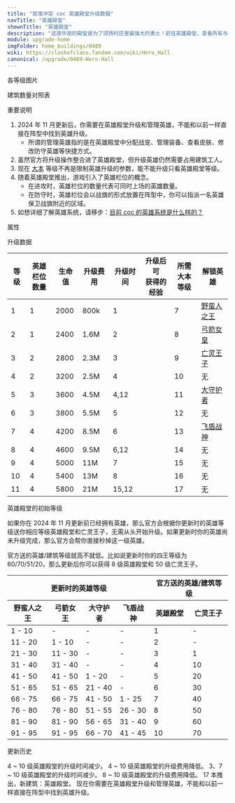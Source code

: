 ```yaml
---
title: "部落冲突 coc 英雄殿堂升级数据"
navTitle: "英雄殿堂"
shownTitle: "英雄殿堂"
description: "这座华丽的殿堂是为了颂扬村庄里最强大的勇士！前往英雄殿堂，查看所有与英雄相关的信息，并升级英雄。升级英雄殿堂可解锁更多英雄！"
module: upgrade-home
imgFolder: home_buildings/0489
wiki: https://clashofclans.fandom.com/wiki/Hero_Hall
canonical: /upgrade/0489-Hero-Hall
---
```


<UnitInfo :folder="$frontmatter.imgFolder" imgSrc="Hero_Hall11_hd.png" :imgAlt="$frontmatter.navTitle" :description="$frontmatter.description" :isSmallImg="true" />

<SmallTitle>各等级图片</SmallTitle>

<Panel>
    <UnitImgGroup :folder="$frontmatter.imgFolder">
        <UnitImg imgTitle="1 级" imgSrc="Hero_Hall1.png" imgHd="Hero_Hall1_hd.png" />
        <UnitImg imgTitle="2 级" imgSrc="Hero_Hall2.png" imgHd="Hero_Hall2_hd.png" />
        <UnitImg imgTitle="3 级" imgSrc="Hero_Hall3.png" imgHd="Hero_Hall3_hd.png" />
        <UnitImg imgTitle="4 级" imgSrc="Hero_Hall4.png" imgHd="Hero_Hall4_hd.png" />
        <UnitImg imgTitle="5 级" imgSrc="Hero_Hall5.png" imgHd="Hero_Hall5_hd.png" />
        <UnitImg imgTitle="6 级" imgSrc="Hero_Hall6.png" imgHd="Hero_Hall6_hd.png" />
        <UnitImg imgTitle="7 级" imgSrc="Hero_Hall7.png" imgHd="Hero_Hall7_hd.png" />
        <UnitImg imgTitle="8 级" imgSrc="Hero_Hall8.png" imgHd="Hero_Hall8_hd.png" />
        <UnitImg imgTitle="9 级" imgSrc="Hero_Hall9.png" imgHd="Hero_Hall9_hd.png" />
        <UnitImg imgTitle="10 级" imgSrc="Hero_Hall10.png" imgHd="Hero_Hall10_hd.png" />
        <UnitImg imgTitle="11 级" imgSrc="Hero_Hall11.png" imgHd="Hero_Hall11_hd.png" />
    </UnitImgGroup>
</Panel>

<SmallTitle>建筑数量对照表</SmallTitle>

<BuildingNum>
    <BuildingNumRow title="大本等级" num="1 - 6, 7 - 17" />
    <BuildingNumRow title="建筑数量" num="    0,      1" />
</BuildingNum>

<SmallTitle>重要说明</SmallTitle>

1. 2024 年 11 月更新后，你需要在英雄殿堂升级和管理英雄，不能和以前一样直接在阵型中找到英雄升级。
    - 所谓的管理英雄指的是在英雄殿堂中分配战宠、管理装备、查看皮肤、修改防守英雄等快捷方式。
2. 虽然官方将升级操作整合进了英雄殿堂，但升级英雄仍然需要占用建筑工人。
3. 现在 [大本](/upgrade/0400-Town-Hall) 等级不再是限制英雄升级的参数，能不能升级只看英雄殿堂等级。
4. 随着英雄殿堂推出，游戏引入了英雄栏位的概念。
    - 在进攻时，英雄栏位的数量代表可同时上场的英雄数量。
    - 在防守时，英雄栏位会以战旗的形式放置在阵型中，你可以指派一名英雄保卫战旗附近的区域。
6. 如想详细了解英雄系统，请移步：[目前 coc 的英雄系统是什么样的？](/p/6827)

<SmallTitle>属性</SmallTitle>

<UnitProperties>
    <UnitProperty pKey="占地面积" pValue="4×4" />
    <UnitProperty pKey="判定面积" pValue="3×3" :isJudgeSquare="true" />
</UnitProperties>

<SmallTitle>升级数据</SmallTitle>

<script setup>
const tableExtraInfo = [
    {
        "column": 3,
        "type": "cost",
        "gpClass": "building",
        "icon": "Elixir"
    },
    {
        "column": 4,
        "type": "time",
        "gpClass": "building"
    },
    {
        "column": 5,
        "type": "exp",
        "icon": "Exp"
    }
];
</script>

<UnitTable :tableExtraInfo="tableExtraInfo">

| 等级 | 英雄栏位<br>数量 | 生命值 | 升级费用 | 升级时间 | 升级后可<br>获得的经验 | 所需<br>大本等级 |   解锁英雄   |
|  --- |       ---       |  ---- |   ----   |    ---  |          ---         |       ---        |     ----     |
|   1  |        1        |  2000 |   800k   |  1      |                      |        7         |<a href="/upgrade/0200-Barbarian-King">野蛮人之王</a>|
|   2  |        1        |  2400 |   1.6M   |  2      |                      |        8         |<a href="/upgrade/0201-Archer-Queen">弓箭女皇</a>|
|   3  |        2        |  2800 |   2.3M   |  3      |                      |        9         |<a href="/upgrade/0204-Minion-Prince">亡灵王子</a>|
|   4  |        2        |  3200 |   2.5M   |  4      |                      |       10         | 无 |
|   5  |        3        |  3600 |   4.5M   |  4,12   |                      |       11         |<a href="/upgrade/0202-Grand-Warden">大守护者</a>|
|   6  |        3        |  3800 |   5.5M   |  5      |                      |       12         | 无 |
|   7  |        4        |  4200 |   8.5M   |  6      |                      |       13         |<a href="/upgrade/0203-Royal-Champion">飞盾战神</a>|
|   8  |        4        |  4600 |   9.5M   |  6,12   |                      |       14         | 无 |
|   9  |        4        |  5000 |    11M   |  7      |                      |       15         | 无 |
|  10  |        4        |  5400 |    13M   |  8      |                      |       16         | 无 |
|  11  |        4        |  5800 |    21M   |  15,12  |                      |       17         | 无 |  

</UnitTable>

<SmallTitle>英雄殿堂的初始等级</SmallTitle>

如果你在 2024 年 11 月更新前已经拥有英雄，那么官方会根据你更新时的英雄等级送你相应等级英雄殿堂和亡灵王子，无需从头开始升级。如果更新时你的英雄尚未升级完成，那么官方会帮你直接秒掉这一级英雄。

官方送的英雄/建筑等级就高不就低。比如说更新时你的四王等级为 60/70/51/20，那么更新后你可以获得 8 级英雄殿堂和 50 级亡灵王子。

<UnitTable class="cp-table-nosticky-column cp-table-with-all-borders">
    <table>
        <thead>
        <tr>
            <th colspan="4">更新时的英雄等级</th>
            <th colspan="2">官方送的英雄/建筑等级</th>
        </tr>
        <tr>
            <th>野蛮人之王</th>
            <th>弓箭女王</th>
            <th>大守护者</th>
            <th>飞盾战神</th>
            <th>英雄殿堂</th>
            <th>亡灵王子</th>
        </tr>
        </thead>
        <tbody>
        <tr>
            <td>1 - 10</td>
            <td>-</td>
            <td>-</td>
            <td>-</td>
            <td>1</td>
            <td>-</td>
        </tr>
        <tr>
            <td>11 - 20</td>
            <td>1 - 10</td>
            <td>-</td>
            <td>-</td>
            <td>2</td>
            <td>-</td>
        </tr>
        <tr>
            <td>21 - 30</td>
            <td>11 - 30</td>
            <td>-</td>
            <td>-</td>
            <td>3</td>
            <td>1</td>
        </tr>
        <tr>
            <td>31 - 40</td>
            <td>31 - 40</td>
            <td>-</td>
            <td>-</td>
            <td>4</td>
            <td>10</td>
        </tr>
        <tr>
            <td>41 - 50</td>
            <td>41 - 50</td>
            <td>1 - 20</td>
            <td>-</td>
            <td>5</td>
            <td>20</td>
        </tr>
        <tr>
            <td>51 - 65</td>
            <td>51 - 65</td>
            <td>21 - 40</td>
            <td>-</td>
            <td>6</td>
            <td>30</td>
        </tr>
        <tr>
            <td>66 - 75</td>
            <td>66 - 75</td>
            <td>41 - 50</td>
            <td>1 - 25</td>
            <td>7</td>
            <td>40</td>
        </tr>
        <tr>
            <td>76 - 80</td>
            <td>76 - 80</td>
            <td>51 - 55</td>
            <td>26 - 30</td>
            <td>8</td>
            <td>50</td>
        </tr>
        <tr>
            <td>81 - 90</td>
            <td>81 - 90</td>
            <td>56 - 65</td>
            <td>31 - 40</td>
            <td>9</td>
            <td>60</td>
        </tr>
        <tr>
            <td>91 - 95</td>
            <td>91 - 95</td>
            <td>66 - 70</td>
            <td>41 - 45</td>
            <td>10</td>
            <td>70</td>
        </tr>
        </tbody>
    </table>
</UnitTable>

<SmallTitle>更新历史</SmallTitle>

<Timeline>
    <TimelineItem date="2025/10/06">
        <TimelineRow>4 ~ 10 级英雄殿堂的升级时间减少。</TimelineRow>
        <TimelineRow>4 ~ 10 级英雄殿堂的升级费用降低。</TimelineRow>
    </TimelineItem>
    <TimelineItem date="2025/03/24">
        <TimelineRow>3、7 ~ 10 级英雄殿堂的升级时间减少。</TimelineRow>
        <TimelineRow>8 ~ 10 级英雄殿堂的升级费用降低。</TimelineRow>
    </TimelineItem>
    <TimelineItem date="2024/11/25">
        <TimelineRow>17 本推出，新建筑：英雄殿堂。</TimelineRow>
        <TimelineRow>现在你需要在英雄殿堂升级和管理英雄，不能和以前一样直接在阵型中找到英雄升级。</TimelineRow>
    </TimelineItem>
    <TimelineItem :historyBottom="true" />
</Timeline>
